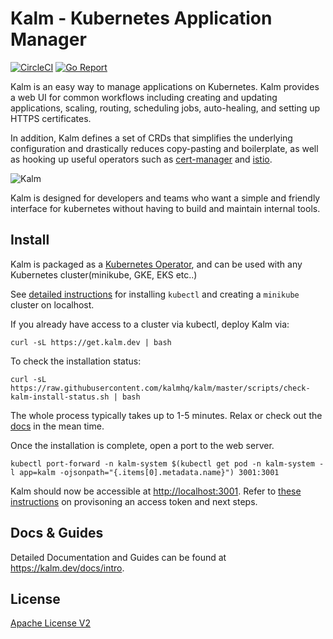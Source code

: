 # Kalm - Kubernetes Application Manager

[![CircleCI](https://circleci.com/gh/kalmhq/kalm.svg?style=svg)](https://circleci.com/gh/kalmhq/kalm) [![Go Report](https://goreportcard.com/badge/github.com/kalmhq/kalm)](https://goreportcard.com/badge/github.com/kalmhq/kalm)

Kalm is an easy way to manage applications on Kubernetes. Kalm provides a web UI for common workflows including creating and updating applications, scaling, routing, scheduling jobs, auto-healing, and setting up HTTPS certificates.

In addition, Kalm defines a set of CRDs that simplifies the underlying configuration and drastically reduces copy-pasting and boilerplate, as well as hooking up useful operators such as [cert-manager](https://cert-manager.io/docs/) and [istio](https://istio.io/).

![Kalm](https://kalm.dev/docs/assets/kalm.png)

Kalm is designed for developers and teams who want a simple and friendly interface for kubernetes without having to build and maintain internal tools.

## Install

Kalm is packaged as a [Kubernetes Operator](https://kubernetes.io/docs/concepts/extend-kubernetes/operator/), and can be used with any Kubernetes cluster(minikube, GKE, EKS etc..)

See [detailed instructions](https://kalm.dev/docs/install#step-1-prerequisites) for installing `kubectl` and creating a `minikube` cluster on localhost.

If you already have access to a cluster via kubectl, deploy Kalm via:

```shell
curl -sL https://get.kalm.dev | bash
```

To check the installation status:

```
curl -sL https://raw.githubusercontent.com/kalmhq/kalm/master/scripts/check-kalm-install-status.sh | bash
```

The whole process typically takes up to 1-5 minutes. Relax or check out the <a href="https://kalm.dev/docs/intro." target="_blank">docs</a> in the mean time.

Once the installation is complete, open a port to the web server.

```
kubectl port-forward -n kalm-system $(kubectl get pod -n kalm-system -l app=kalm -ojsonpath="{.items[0].metadata.name}") 3001:3001
```

Kalm should now be accessible at [http://localhost:3001](http://localhost:3001). Refer to [these instructions](https://kalm.dev/docs/install#step-4-admin-service-account) on provisoning an access token and next steps.

## Docs & Guides

Detailed Documentation and Guides can be found at https://kalm.dev/docs/intro.

## License

[Apache License V2](LICENSE.txt)
